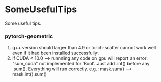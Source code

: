 # SomeUsefulTips
Some useful tips.

### pytorch-geometric
1. g++ version should larger than 4.9 or torch-scatter cannot work well even if it had been installed successfully.
2. if CUDA < 10.0 --> runnning any code on gpu will report an error: "sum_cuda" not implemented for 'Bool'. Just add .int() before any .sum(). Everything will run correctly.
e.g.: mask.sum() --> mask.int().sum()
